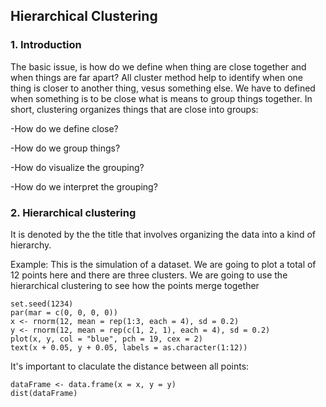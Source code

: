 ## Hierarchical Clustering

### 1. Introduction

The basic issue, is how do we define when thing are close together and when things are far apart? All cluster method help to identify when one thing is closer to another thing, vesus something else. We have to defined when something is to be close what is means to group things together. In short, clustering organizes things that are close into groups:

-How do we define close?

-How do we group things?

-How do visualize the grouping?

-How do we interpret the grouping?

### 2. Hierarchical clustering

It is denoted by the the title that involves organizing the data into a kind of hierarchy.

Example: This is the simulation of a dataset. We are going to plot a total of 12 points here and there are three clusters. We are going to use the hierarchical clustering to see how the points merge together

```[R]
set.seed(1234)
par(mar = c(0, 0, 0, 0))
x <- rnorm(12, mean = rep(1:3, each = 4), sd = 0.2)
y <- rnorm(12, mean = rep(c(1, 2, 1), each = 4), sd = 0.2)
plot(x, y, col = "blue", pch = 19, cex = 2)
text(x + 0.05, y + 0.05, labels = as.character(1:12))
```
It's important to claculate the distance between all points:

```[R]
dataFrame <- data.frame(x = x, y = y)
dist(dataFrame)
```
